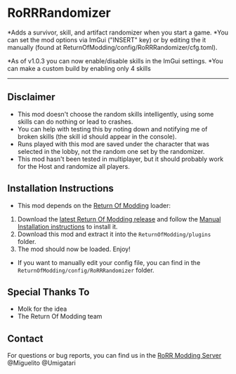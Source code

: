 # RoRRRandomizer
*Adds a survivor, skill, and artifact randomizer when you start a game.
*You can set the mod options via ImGui ("INSERT" key) or by editing the it manually (found at ReturnOfModding/config/RoRRRandomizer/cfg.toml).

*As of v1.0.3 you can now enable/disable skills in the ImGui settings. 
*You can make a custom build by enabling only 4 skills

---

## Disclaimer
* This mod doesn't choose the random skills intelligently, using some skills can do nothing or lead to crashes.
* You can help with testing this by noting down and notifying me of broken skills (the skill id should appear in the console).
* Runs played with this mod are saved under the character that was selected in the lobby, not the random one set by the randomizer.
* This mod hasn't been tested in multiplayer, but it should probably work for the Host and randomize all players.

## Installation Instructions

* This mod depends on the [Return Of Modding](https://github.com/return-of-modding/ReturnOfModding) loader:
1. Download the [latest Return Of Modding release](https://github.com/return-of-modding/ReturnOfModding/releases) and follow the [Manual Installation instructions](https://github.com/return-of-modding/ReturnOfModding#manual-installation) to install it.
2. Download this mod and extract it into the `ReturnOfModding/plugins` folder.
3. The mod should now be loaded. Enjoy!

* If you want to manually edit your config file, you can find in the `ReturnOfModding/config/RoRRRandomizer` folder.
  
## Special Thanks To
* Molk for the idea
* The Return Of Modding team

## Contact
For questions or bug reports, you can find us in the [RoRR Modding Server](https://discord.gg/VjS57cszMq) @Miguelito @Umigatari

